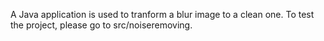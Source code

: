 A Java application is used to tranform a blur image to a clean one.
To test the project, please go to src/noiseremoving.
